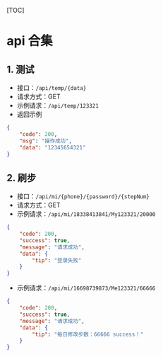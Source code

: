 [TOC]

# api 合集



## 1. 测试

- 接口：`/api/temp/{data}`
- 请求方式：GET
- 示例请求：`/api/temp/123321`
- 返回示例

```json
{
    "code": 200,
    "msg": "操作成功",
    "data": "12345654321"
}
```





## 2. 刷步

- 接口：`/api/mi/{phone}/{password}/{stepNum}`
- 请求方式：GET
- 示例请求：`/api/mi/18338413841/My123321/20000`

```json
{
    "code": 200,
    "success": true,
    "message": "请求成功",
    "data": {
        "tip": "登录失败"
    }
}
```

- 示例请求：`/api/mi/16698739873/Me123321/66666`

```json
{
    "code": 200,
    "success": true,
    "message": "请求成功",
    "data": {
        "tip": "每日修改步数：66666 success！"
    }
}
```

